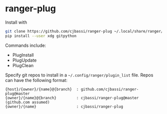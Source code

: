# ranger-plug

Install with

```bash
git clone https://github.com/cjbassi/ranger-plug ~/.local/share/ranger/plugins/ranger-plug
pip install --user xdg gitpython
```

Commands include:

- PlugInstall
- PlugUpdate
- PlugClean

Specify git repos to install in a `~/.config/ranger/plugin_list` file.
Repos can have the following format:

```
{host}/{owner}/{name}@{branch}  : github.com/cjbassi/ranger-plug@master
{owner}/{name}@{branch}         : cjbassi/ranger-plug@master (github.com assumed)
{owner}/{name}                  : cjbassi/ranger-plug
```
